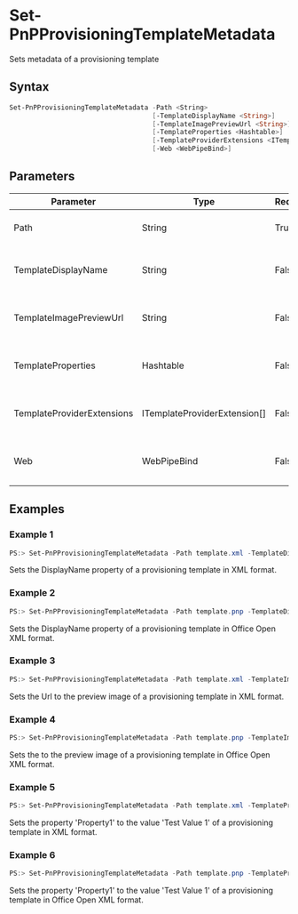 # Set-PnPProvisioningTemplateMetadata
Sets metadata of a provisioning template
## Syntax
```powershell
Set-PnPProvisioningTemplateMetadata -Path <String>
                                    [-TemplateDisplayName <String>]
                                    [-TemplateImagePreviewUrl <String>]
                                    [-TemplateProperties <Hashtable>]
                                    [-TemplateProviderExtensions <ITemplateProviderExtension[]>]
                                    [-Web <WebPipeBind>]
```


## Parameters
Parameter|Type|Required|Description
---------|----|--------|-----------
|Path|String|True|Path to the xml or pnp file containing the provisioning template.|
|TemplateDisplayName|String|False|It can be used to specify the DisplayName of the template file that will be updated.|
|TemplateImagePreviewUrl|String|False|It can be used to specify the ImagePreviewUrl of the template file that will be updated.|
|TemplateProperties|Hashtable|False|It can be used to specify custom Properties for the template file that will be updated.|
|TemplateProviderExtensions|ITemplateProviderExtension[]|False|Allows you to specify ITemplateProviderExtension to execute while extracting a template.|
|Web|WebPipeBind|False|The web to apply the command to. Omit this parameter to use the current web.|
## Examples

### Example 1
```powershell
PS:> Set-PnPProvisioningTemplateMetadata -Path template.xml -TemplateDisplayName "DisplayNameValue"
```
Sets the DisplayName property of a provisioning template in XML format.

### Example 2
```powershell
PS:> Set-PnPProvisioningTemplateMetadata -Path template.pnp -TemplateDisplayName "DisplayNameValue"
```
Sets the DisplayName property of a provisioning template in Office Open XML format.

### Example 3
```powershell
PS:> Set-PnPProvisioningTemplateMetadata -Path template.xml -TemplateImagePreviewUrl "Full URL of the Image Preview"
```
Sets the Url to the preview image of a provisioning template in XML format.

### Example 4
```powershell
PS:> Set-PnPProvisioningTemplateMetadata -Path template.pnp -TemplateImagePreviewUrl "Full URL of the Image Preview"
```
Sets the to the preview image of a provisioning template in Office Open XML format.

### Example 5
```powershell
PS:> Set-PnPProvisioningTemplateMetadata -Path template.xml -TemplateProperties @{"Property1" = "Test Value 1"; "Property2"="Test Value 2"}
```
Sets the property 'Property1' to the value 'Test Value 1' of a provisioning template in XML format.

### Example 6
```powershell
PS:> Set-PnPProvisioningTemplateMetadata -Path template.pnp -TemplateProperties @{"Property1" = "Test Value 1"; "Property2"="Test Value 2"}
```
Sets the property 'Property1' to the value 'Test Value 1' of a provisioning template in Office Open XML format.
